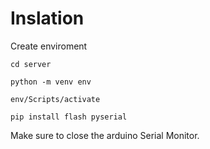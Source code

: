 
# Inslation

Create enviroment

`cd server`

`python -m venv env`

`env/Scripts/activate`

`pip install flash pyserial`

Make sure to close the arduino Serial Monitor.
